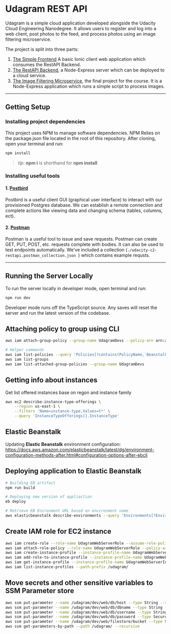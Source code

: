# Udagram REST API

Udagram is a simple cloud application developed alongside the Udacity Cloud Engineering Nanodegree. It allows users to register and log into a web client, post photos to the feed, and process photos using an image filtering microservice.

The project is split into three parts:
1. [The Simple Frontend](https://github.com/udacity/cloud-developer/tree/master/course-02/exercises/udacity-c2-frontend)
A basic Ionic client web application which consumes the RestAPI Backend. 
2. [The RestAPI Backend](https://github.com/udacity/cloud-developer/tree/master/course-02/exercises/udacity-c2-restapi), a Node-Express server which can be deployed to a cloud service.
3. [The Image Filtering Microservice](https://github.com/udacity/cloud-developer/tree/master/course-02/project/image-filter-starter-code), the final project for the course. It is a Node-Express application which runs a simple script to process images.


***
## Getting Setup

### Installing project dependencies

This project uses NPM to manage software dependencies. NPM Relies on the package.json file located in the root of this repository. After cloning, open your terminal and run:
```bash
npm install
```
>_tip_: **npm i** is shorthand for **npm install**

### Installing useful tools
#### 1. [Postbird](https://github.com/paxa/postbird)
Postbird is a useful client GUI (graphical user interface) to interact with our provisioned Postgres database. We can establish a remote connection and complete actions like viewing data and changing schema (tables, columns, ect).

#### 2. [Postman](https://www.getpostman.com/downloads/)
Postman is a useful tool to issue and save requests. Postman can create GET, PUT, POST, etc. requests complete with bodies. It can also be used to test endpoints automatically. We've included a collection (`./udacity-c2-restapi.postman_collection.json `) which contains example requsts.

***

## Running the Server Locally
To run the server locally in developer mode, open terminal and run:
```bash
npm run dev
```

Developer mode runs off the TypeScript source. Any saves will reset the server and run the latest version of the codebase. 

## Attaching policy to group using CLI

```bash
aws iam attach-group-policy --group-name UdagramDevs --policy-arn arn:aws:iam::aws:policy/AdministratorAccess-AWSElasticBeanstalk

# Helper commands
aws iam list-policies --query 'Policies[?contains(PolicyName,`Beanstalk`)].[PolicyName,Arn]'
aws iam list-groups
aws iam list-attached-group-policies --group-name UdagramDevs
```

## Getting info about instances

Get list offered instances base on regon and instance family
```bash
aws ec2 describe-instance-type-offerings \
    --region us-east-1 \
    --filters 'Name=instance-type,Values=t*' \
    --query 'InstanceTypeOfferings[].InstanceType'
```

## Elastic Beanstalk
Updating **Elastic Beanstalk** environment configuration: https://docs.aws.amazon.com/elasticbeanstalk/latest/dg/environment-configuration-methods-after.html#configuration-options-after-ebcli


## Deploying application to Elastic Beanstalk
```bash
# Building EB artifact
npm run build

# Deploying new version of appliaction
eb deploy

# Retrieve EB Enironment URL based on environment name
aws elasticbeanstalk describe-environments --query 'Environments[?EnvironmentName==`udagram-dev`].[CNAME]'
```

## Create IAM role for EC2 instance
```bash
aws iam create-role --role-name UdagramWebServerRole --assume-role-policy-document file://iam_ec2-trust-policy.json --path /udagram/
aws iam attach-role-policy --role-name UdagramWebServerRole --policy-arn arn:aws:iam::108792290315:policy/UdagramMediaBucketFullAccessPolicy
aws iam create-instance-profile --instance-profile-name UdagramWebServerInstanceProfile --path /udagram/
aws iam add-role-to-instance-profile --instance-profile-name UdagramWebServerInstanceProfile --role-name UdagramWebServerRole
aws iam get-instance-profile --instance-profile-name UdagramWebServerInstanceProfile
aws iam list-instance-profiles --path-prefix /udagram/
```

## Move secrets and other sensitive variables to SSM Parameter store
```bash
aws ssm put-parameter --name /udagram/dev/web/db/host --type String --value ******.us-east-1.rds.amazonaws.com
aws ssm put-parameter --name /udagram/dev/web/db/dbname --type String --value postgres
aws ssm put-parameter --name /udagram/dev/web/db/username --type String --value postgres
aws ssm put-parameter --name /udagram/dev/web/db/password --type SecureString --value **********************
aws ssm put-parameter --name /udagram/dev/web/filestore/bucket --type String --value udagram-dev-******
aws ssm get-parameters-by-path --path /udagram/ --recursive
```